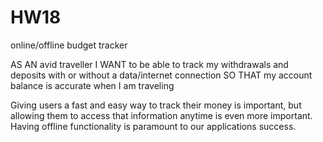 # HW18
online/offline budget tracker

AS AN avid traveller
I WANT to be able to track my withdrawals and deposits with or without a data/internet connection
SO THAT my account balance is accurate when I am traveling

Giving users a fast and easy way to track their money is important, but allowing them to access that information anytime is even more important. Having offline functionality is paramount to our applications success.